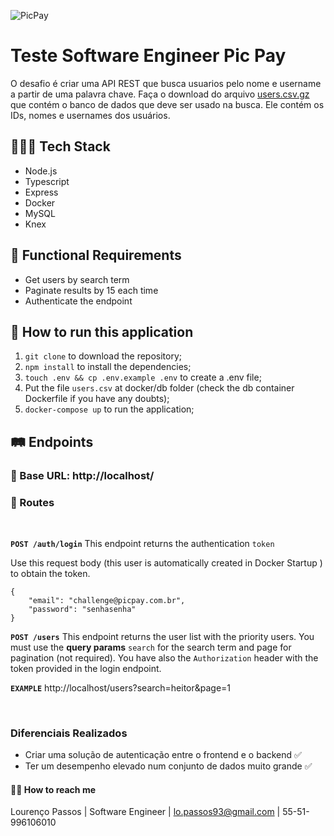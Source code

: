 ![PicPay](https://user-images.githubusercontent.com/1765696/26998603-711fcf30-4d5c-11e7-9281-0d9eb20337ad.png)

# Teste Software Engineer Pic Pay

O desafio é criar uma API REST que busca usuarios pelo nome e username a partir de uma palavra chave. Faça o download do arquivo [users.csv.gz](https://s3.amazonaws.com/careers-picpay/users.csv.gz) que contém o banco de dados que deve ser usado na busca. Ele contém os IDs, nomes e usernames dos usuários.

## 👨🏽‍💻 Tech Stack

- Node.js
- Typescript
- Express
- Docker
- MySQL
- Knex

## 📝 Functional Requirements

- Get users by search term
- Paginate results by 15 each time
- Authenticate the endpoint

## 🚙 How to run this application

1. `git clone` to download the repository;
2. `npm install` to install the dependencies;
3. `touch .env && cp .env.example .env` to create a .env file;
4. Put the file `users.csv` at docker/db folder (check the db container Dockerfile if you have any doubts);
5. `docker-compose up` to run the application;

## 🛤 Endpoints

### 🛒 Base URL: http://localhost/

### 🔐 Routes

<br>

**`POST /auth/login`** This endpoint returns the authentication `token`
<br>

Use this request body (this user is automatically created in Docker Startup ) to obtain the token.

```
{
    "email": "challenge@picpay.com.br",
    "password": "senhasenha"
}
```

**`POST /users`** This endpoint returns the user list with the priority users. You must use the **query params** `search` for the search term and page for pagination (not required). You have also the `Authorization` header with the token provided in the login endpoint.

**`EXAMPLE`** http://localhost/users?search=heitor&page=1

<br>

### Diferenciais Realizados

- Criar uma solução de autenticação entre o frontend e o backend ✅
- Ter um desempenho elevado num conjunto de dados muito grande ✅


#### 👋🏽 How to reach me

Lourenço Passos | Software Engineer | lo.passos93@gmail.com | 55-51-996106010
